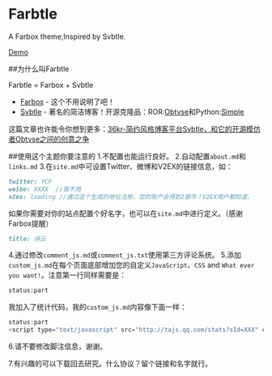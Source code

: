 Farbtle
=======

A Farbox theme,Inspired by Svbtle. 

[Demo](http://sync.sh/)


##为什么叫Farbtle

Farbtle = Farbox + Svbtle

  * [Farbox](http://farbox.com) - 这个不用说明了吧！
  * [Svbtle](https://svbtle.com) - 著名的简洁博客！开源克隆品：ROR:[Obtvse](https://github.com/NateW/obtvse)和Python:[Simple](https://github.com/YCF/simple)
  
这篇文章也许能令你想到更多：[36kr-简约风格博客平台Svbtle，和它的开源模仿者Obtvse之间的创意之争](http://www.36kr.com/p/93438.html)

##使用这个主题你要注意的
1.不配置也能运行良好。
2.自动配置`about.md`和`links.md`
3.在`site.md`中可设置Twitter、微博和V2EX的链接信息，如：

``` markdown
twitter: YCF
weibo: XXXX  //我不用
v2ex: loading //通过这个生成的地址注册，您的账户会得到2银币！V2EX用户都知道。
```

如果你需要对你的站点配置个好名字，也可以在`site.md`中进行定义。（感谢Farbox提醒）

``` markdown
title: 诗云
```

4.通过修改`comment_js.md`或`comment_js.txt`使用第三方评论系统。
5.添加`custom_js.md`在每个页面底部增加您的自定义`JavaScript`、`CSS` and `What ever you want!`。注意第一行同样需要是：

```markdown
status:part
```

我加入了统计代码，我的`custom_js.md`内容像下面一样：

```javascript
status:part
<script type="text/javascript" src="http://tajs.qq.com/stats?sId=XXX" charset="UTF-8"></script>
```

6.请不要修改脚注信息，谢谢。

7.有兴趣的可以下载回去研究。什么协议？留个链接和名字就行。
